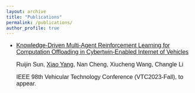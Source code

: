 ```yaml
---
layout: archive
title: "Publications"
permalink: /publications/
author_profile: true
---
```

<font face="Arial" size=3>

* [Knowledge-Driven Multi-Agent Reinforcement Learning for Computation Offloading in Cybertwin-Enabled Internet of Vehicles](https://arxiv.org/pdf/2308.02603.pdf)
  
   Ruijin Sun, <u>Xiao Yang</u>, Nan Cheng, Xiucheng Wang, Changle Li

   IEEE 98th Vehicular Technology Conference (VTC2023-Fall), to appear.




</font>
